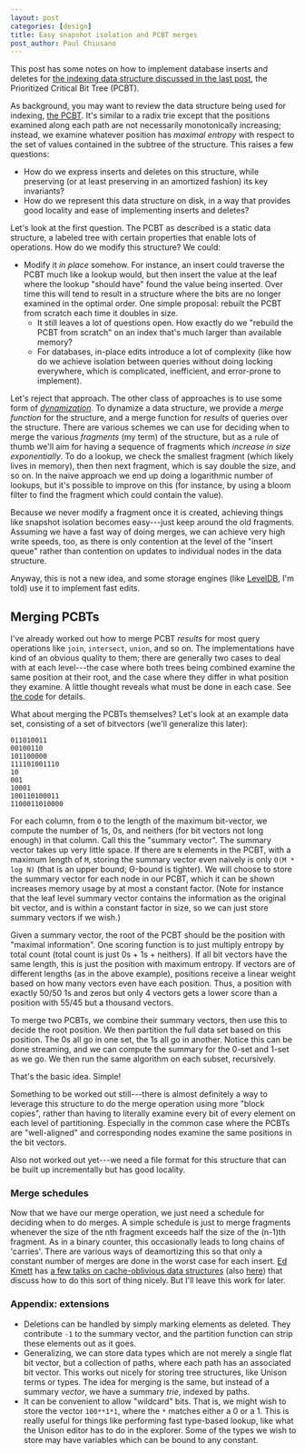 ```yaml
---
layout: post
categories: [design]
title: Easy snapshot isolation and PCBT merges
post_author: Paul Chiusano
---
```


This post has some notes on how to implement database inserts and deletes for [the indexing data structure discussed in the last post][PCBT-post], the Prioritized Critical Bit Tree (PCBT).

[PCBT-post]: http://unisonweb.org/2015-12-22/data-api-implementation.html#post-start

As background, you may want to review the data structure being used for indexing, [the PCBT](http://unisonweb.org/2015-12-22/data-api-implementation.html#pcbts). It's similar to a radix trie except that the positions examined along each path are not necessarily monotonically increasing; instead, we examine whatever position has _maximal entropy_ with respect to the set of values contained in the subtree of the structure. This raises a few questions:

* How do we express inserts and deletes on this structure, while preserving (or at least preserving in an amortized fashion) its key invariants?
* How do we represent this data structure on disk, in a way that provides good locality and ease of implementing inserts and deletes?

Let's look at the first question. The PCBT as described is a static data structure, a labeled tree with certain properties that enable lots of operations. How do we modify this structure? We could:

* Modify it _in place_ somehow. For instance, an insert could traverse the PCBT much like a lookup would, but then insert the value at the leaf where the lookup "should have" found the value being inserted. Over time this will tend to result in a structure where the bits are no longer examined in the optimal order. One simple proposal: rebuilt the PCBT from scratch each time it doubles in size.
  * It still leaves a lot of questions open. How exactly do we "rebuild the PCBT from scratch" on an index that's much larger than available memory?
  * For databases, in-place edits introduce a lot of complexity (like how do we achieve isolation between queries without doing locking everywhere, which is complicated, inefficient, and error-prone to implement).

Let's reject that approach. The other class of approaches is to use some form of [_dynamization_](https://en.wikipedia.org/wiki/Dynamization). To dynamize a data structure, we provide a _merge function_ for the structure, and a merge function for _results_ of queries over the structure. There are various schemes we can use for deciding when to merge the various _fragments_ (my term) of the structure, but as a rule of thumb we'll aim for having a sequence of fragments which _increase in size exponentially_. To do a lookup, we check the smallest fragment (which likely lives in memory), then then next fragment, which is say double the size, and so on. In the naive approach we end up doing a logarithmic number of lookups, but it's possible to improve on this (for instance, by using a bloom filter to find the fragment which could contain the value).

Because we never modify a fragment once it is created, achieving things like snapshot isolation becomes easy---just keep around the old fragments. Assuming we have a fast way of doing merges, we can achieve very high write speeds, too, as there is only contention at the level of the "insert queue" rather than contention on updates to individual nodes in the data structure.

Anyway, this is not a new idea, and some storage engines (like [LevelDB](http://leveldb.org/), I'm told) use it to implement fast edits.

## Merging PCBTs

I've already worked out how to merge PCBT _results_ for most query operations like `join`, `intersect`, `union`, and so on. The implementations have kind of an obvious quality to them; there are generally two cases to deal with at each level---the case where both trees being combined examine the same position at their root, and the case where they differ in what position they examine. A little thought reveals what must be done in each case. See [the code](https://github.com/unisonweb/platform/blob/master/node/src/Unison/Runtime/Pcbt.hs) for details.

What about merging the PCBTs themselves? Let's look at an example data set, consisting of a set of bitvectors (we'll generalize this later):

```
011010011
00100110
101100000
111101001110
10
001
10001
100110100011
1100011010000
```

For each column, from `0` to the length of the maximum bit-vector, we compute the number of 1s, 0s, and neithers (for bit vectors not long enough) in that column. Call this the "summary vector". The summary vector takes up very little space. If there are `N` elements in the PCBT, with a maximum length of `M`, storing the summary vector even naively is only `O(M * log N)` (that is an upper bound; Θ-bound is tighter). We will choose to store the summary vector for each node in our PCBT, which it can be shown increases memory usage by at most a constant factor. (Note for instance that the leaf level summary vector contains the information as the original bit vector, and is within a constant factor in size, so we can just store summary vectors if we wish.)

Given a summary vector, the root of the PCBT should be the position with "maximal information". One scoring function is to just multiply entropy by total count (total count is just 0s + 1s + neithers). If all bit vectors have the same length, this is just the position with maximum entropy. If vectors are of different lengths (as in the above example), positions receive a linear weight based on how many vectors even have each position. Thus, a position with exactly 50/50 1s and zeros but only 4 vectors gets a lower score than a position with 55/45 but a thousand vectors.

To merge two PCBTs, we combine their summary vectors, then use this to decide the root position. We then partition the full data set based on this position. The 0s all go in one set, the 1s all go in another. Notice this can be done streaming, and we can compute the summary for the 0-set and 1-set as we go. We then run the same algorithm on each subset, recursively.

That's the basic idea. Simple!

Something to be worked out still---there is almost definitely a way to leverage this structure to do the merge operation using more "block copies", rather than having to literally examine every bit of every element on each level of partitioning. Especially in the common case where the PCBTs are "well-aligned" and corresponding nodes examine the same positions in the bit vectors.

Also not worked out yet---we need a file format for this structure that can be built up incrementally but has good locality.

### Merge schedules

Now that we have our merge operation, we just need a schedule for deciding when to do merges. A simple schedule is just to merge fragments whenever the size of the nth fragment exceeds half the size of the (n-1)th fragment. As in a binary counter, this occasionally leads to long chains of 'carries'. There are various ways of deamortizing this so that only a constant number of merges are done in the worst case for each insert. [Ed Kmett](https://github.com/ekmett) has [a few talks on cache-oblivious data structures](https://yow.eventer.com/yow-2014-1222/functionally-oblivious-and-succinct-by-edward-kmett-1701) (also [here](https://www.youtube.com/watch?v=6nh6LpcXGsI)) that discuss how to do this sort of thing nicely. But I'll leave this work for later.

### Appendix: extensions

* Deletions can be handled by simply marking elements as deleted. They contribute `-1` to the summary vector, and the partition function can strip these elements out as it goes.
* Generalizing, we can store data types which are not merely a single flat bit vector, but a collection of paths, where each path has an associated bit vector. This works out nicely for storing tree structures, like Unison terms or types. The idea for merging is the same, but instead of a summary _vector_, we have a summary _trie_, indexed by paths.
* It can be convenient to allow "wildcard" bits. That is, we might wish to store the vector `100**1*1`, where the `*` matches either a 0 or a 1. This is really useful for things like performing fast type-based lookup, like what the Unison editor has to do in the explorer. Some of the types we wish to store may have variables which can be bound to any constant.
